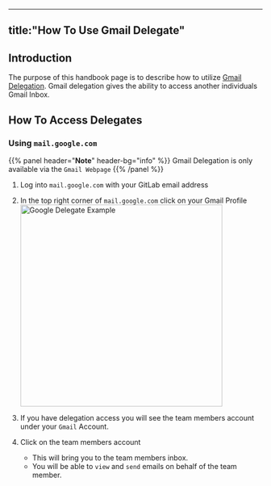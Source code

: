 <!-- MOVE_TO: /handbook/security/corporate/systems/google-mail/guides -->
<!-- comment: move the entire page -->

---
title:"How To Use Gmail Delegate"
---

## Introduction

The purpose of this handbook page is to describe how to utilize [Gmail Delegation](https://support.google.com/mail/answer/138350?hl=en). Gmail delegation gives the ability to access another individuals Gmail Inbox.

## How To Access Delegates

### Using `mail.google.com`

{{% panel header="**Note**" header-bg="info" %}}
Gmail Delegation is only available via the `Gmail Webpage`
{{% /panel %}}

1. Log into `mail.google.com` with your GitLab email address

1. In the top right corner of `mail.google.com` click on your Gmail Profile
   <img src="/handbook/business-technology/end-user-services/how-to-articles/google-workspace/gmail-delegation/google_delegation_example.png" alt="Google Delegate Example" width="400"/>

1. If you have delegation access you will see the team members account under your `Gmail` Account.

1. Click on the team members account
    - This will bring you to the team members inbox.
    - You will be able to `view` and `send` emails on behalf of the team member.
